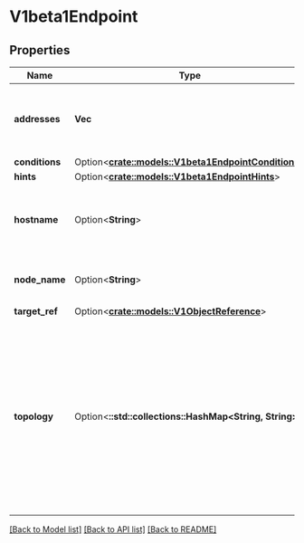 # V1beta1Endpoint

## Properties

Name | Type | Description | Notes
------------ | ------------- | ------------- | -------------
**addresses** | **Vec<String>** | addresses of this endpoint. The contents of this field are interpreted according to the corresponding EndpointSlice addressType field. Consumers must handle different types of addresses in the context of their own capabilities. This must contain at least one address but no more than 100. | 
**conditions** | Option<[**crate::models::V1beta1EndpointConditions**](v1beta1.EndpointConditions.md)> |  | [optional]
**hints** | Option<[**crate::models::V1beta1EndpointHints**](v1beta1.EndpointHints.md)> |  | [optional]
**hostname** | Option<**String**> | hostname of this endpoint. This field may be used by consumers of endpoints to distinguish endpoints from each other (e.g. in DNS names). Multiple endpoints which use the same hostname should be considered fungible (e.g. multiple A values in DNS). Must be lowercase and pass DNS Label (RFC 1123) validation. | [optional]
**node_name** | Option<**String**> | nodeName represents the name of the Node hosting this endpoint. This can be used to determine endpoints local to a Node. This field can be enabled with the EndpointSliceNodeName feature gate. | [optional]
**target_ref** | Option<[**crate::models::V1ObjectReference**](v1.ObjectReference.md)> |  | [optional]
**topology** | Option<**::std::collections::HashMap<String, String>**> | topology contains arbitrary topology information associated with the endpoint. These key/value pairs must conform with the label format. https://kubernetes.io/docs/concepts/overview/working-with-objects/labels Topology may include a maximum of 16 key/value pairs. This includes, but is not limited to the following well known keys: * kubernetes.io/hostname: the value indicates the hostname of the node   where the endpoint is located. This should match the corresponding   node label. * topology.kubernetes.io/zone: the value indicates the zone where the   endpoint is located. This should match the corresponding node label. * topology.kubernetes.io/region: the value indicates the region where the   endpoint is located. This should match the corresponding node label. This field is deprecated and will be removed in future api versions. | [optional]

[[Back to Model list]](../README.md#documentation-for-models) [[Back to API list]](../README.md#documentation-for-api-endpoints) [[Back to README]](../README.md)


